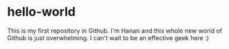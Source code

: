 # hello-world
This is my first repository in Github.
I'm Hanan and this whole new world of Github is just overwhelming. I can't wait to be an effective geek here :)
